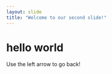 ```yaml
---
layout: slide
title: "Welcome to our second slide!"
---
```

<h1> hello world </h1>
Use the left arrow to go back!
